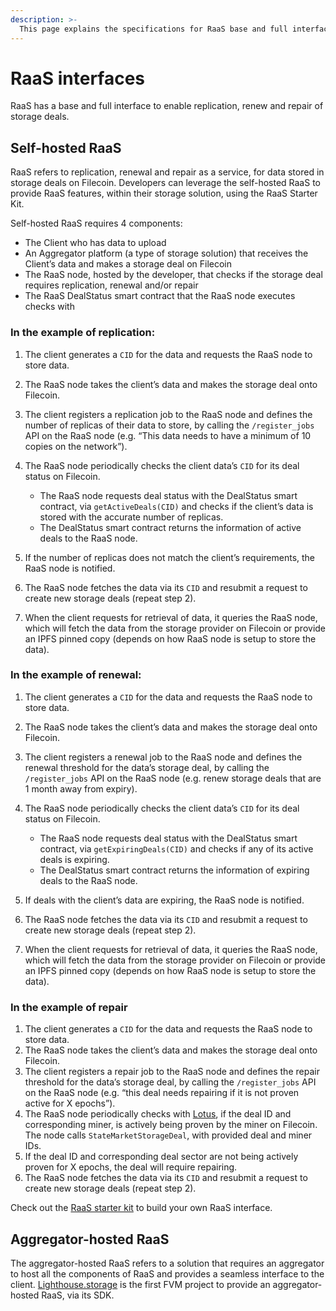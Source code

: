 ```yaml
---
description: >-
  This page explains the specifications for RaaS base and full interfaces.
---
```


# RaaS interfaces

RaaS has a base and full interface to enable replication, renew and repair of storage deals.

## Self-hosted RaaS

RaaS refers to replication, renewal and repair as a service, for data stored in storage deals on Filecoin. Developers can leverage the self-hosted RaaS to provide RaaS features, within their storage solution, using the RaaS Starter Kit.

Self-hosted RaaS requires 4 components:

- The Client who has data to upload
- An Aggregator platform (a type of storage solution) that receives the Client’s data and makes a storage deal on Filecoin
- The RaaS node, hosted by the developer, that checks if the storage deal requires replication, renewal and/or repair
- The RaaS DealStatus smart contract that the RaaS node executes checks with

### In the example of replication:

1. The client generates a `CID` for the data and requests the RaaS node to store data.
1. The RaaS node takes the client’s data and makes the storage deal onto Filecoin.
1. The client registers a replication job to the RaaS node and defines the number of replicas of their data to store, by calling the `/register_jobs` API on the RaaS node (e.g. “This data needs to have a minimum of 10 copies on the network”).
1. The RaaS node periodically checks the client data’s `CID` for its deal status on Filecoin.

    - The RaaS node requests deal status with the DealStatus smart contract, via `getActiveDeals(CID)` and checks if the client’s data is stored with the accurate number of replicas.
    - The DealStatus smart contract returns the information of active deals to the RaaS node.

1. If the number of replicas does not match the client’s requirements, the RaaS node is notified.
1. The RaaS node fetches the data via its `CID` and resubmit a request to create new storage deals (repeat step 2).
1. When the client requests for retrieval of data, it queries the RaaS node, which will fetch the data from the storage provider on Filecoin or provide an IPFS pinned copy (depends on how RaaS node is setup to store the data).

### In the example of renewal:

1. The client generates a `CID` for the data and requests the RaaS node to store data.
1. The RaaS node takes the client’s data and makes the storage deal onto Filecoin.
1. The client registers a renewal job to the RaaS node and defines the renewal threshold for the data’s storage deal, by calling the `/register_jobs` API on the RaaS node (e.g. renew storage deals that are 1 month away from expiry).
1. The RaaS node periodically checks the client data’s `CID` for its deal status on Filecoin.

    - The RaaS node requests deal status with the DealStatus smart contract, via `getExpiringDeals(CID)` and checks if any of its active deals is expiring.
    - The DealStatus smart contract returns the information of expiring deals to the RaaS node.

1. If deals with the client’s data are expiring, the RaaS node is notified.
1. The RaaS node fetches the data via its `CID` and resubmit a request to create new storage deals (repeat step 2).
1. When the client requests for retrieval of data, it queries the RaaS node, which will fetch the data from the storage provider on Filecoin or provide an IPFS pinned copy (depends on how RaaS node is setup to store the data).

### In the example of repair

1. The client generates a `CID` for the data and requests the RaaS node to store data.
1. The RaaS node takes the client’s data and makes the storage deal onto Filecoin.
1. The client registers a repair job to the RaaS node and defines the repair threshold for the data’s storage deal, by calling the `/register_jobs` API on the RaaS node (e.g. “this deal needs repairing if it is not proven active for X epochs”).
1. The RaaS node periodically checks with [Lotus](https://lotus.filecoin.io/lotus/get-started/what-is-lotus/), if the deal ID and corresponding miner, is actively being proven by the miner on Filecoin. The node calls `StateMarketStorageDeal`, with provided deal and miner IDs.
1. If the deal ID and corresponding deal sector are not being actively proven for X epochs, the deal will require repairing.
1. The RaaS node fetches the data via its `CID` and resubmit a request to create new storage deals (repeat step 2).

Check out the [RaaS starter kit](https://github.com/filecoin-project/raas-starter-kit) to build your own RaaS interface.

## Aggregator-hosted RaaS

The aggregator-hosted RaaS refers to a solution that requires an aggregator to host all the components of RaaS and provides a seamless interface to the client. [Lighthouse.storage](https://www.lighthouse.storage/) is the first FVM project to provide an aggregator-hosted RaaS, via its SDK.
